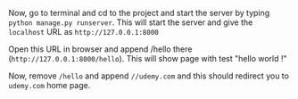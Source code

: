 Now, go to terminal and cd to the project and start the server by typing `python manage.py runserver`. This will start the server and give the `localhost` URL as `http://127.0.0.1:8000`

Open this URL in browser and append /hello there (`http://127.0.0.1:8000/hello`). This will show page with test "hello world !"

Now, remove `/hello` and append `//udemy.com` and this should redirect you to `udemy.com` home page.
